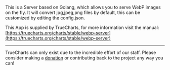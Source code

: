 This is a Server based on Golang, which allows you to serve WebP images on the fly. It will convert jpg,jpeg,png files by default, this can be customized by editing the config.json.

This App is supplied by TrueCharts, for more information visit the manual: [https://truecharts.org/charts/stable/webp-server](https://truecharts.org/charts/stable/webp-server)

---

TrueCharts can only exist due to the incredible effort of our staff.
Please consider making a [donation](https://truecharts.org/sponsor) or contributing back to the project any way you can!
